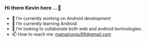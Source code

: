### Hi there Kevin here ...👋

- 🔭 I’m currently working on Android development
- 🌱 I’m currently learning Android
- 👯 I’m looking to collaborate both web and android technologies.
- 📫 How to reach me: mainairungu99@gmail.com
